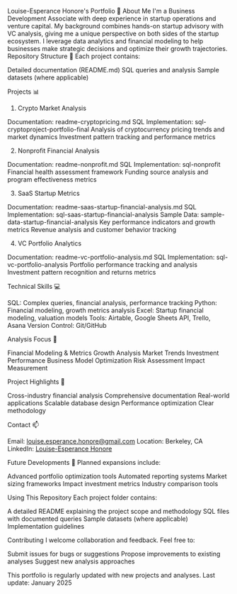 Louise-Esperance Honore's Portfolio 👋
About Me
I'm a Business Development Associate with deep experience in startup operations and venture capital. My background combines hands-on startup advisory with VC analysis, giving me a unique perspective on both sides of the startup ecosystem. I leverage data analytics and financial modeling to help businesses make strategic decisions and optimize their growth trajectories.
Repository Structure 📁
Each project contains:

Detailed documentation (README.md)
SQL queries and analysis
Sample datasets (where applicable)

Projects 📊
1. Crypto Market Analysis

Documentation: readme-cryptopricing.md
SQL Implementation: sql-cryptoproject-portfolio-final
Analysis of cryptocurrency pricing trends and market dynamics
Investment pattern tracking and performance metrics

2. Nonprofit Financial Analysis

Documentation: readme-nonprofit.md
SQL Implementation: sql-nonprofit
Financial health assessment framework
Funding source analysis and program effectiveness metrics

3. SaaS Startup Metrics

Documentation: readme-saas-startup-financial-analysis.md
SQL Implementation: sql-saas-startup-financial-analysis
Sample Data: sample-data-startup-financial-analysis
Key performance indicators and growth metrics
Revenue analysis and customer behavior tracking

4. VC Portfolio Analytics

Documentation: readme-vc-portfolio-analysis.md
SQL Implementation: sql-vc-portfolio-analysis
Portfolio performance tracking and analysis
Investment pattern recognition and returns metrics

Technical Skills 💻

SQL: Complex queries, financial analysis, performance tracking
Python: Financial modeling, growth metrics analysis
Excel: Startup financial modeling, valuation models
Tools: Airtable, Google Sheets API, Trello, Asana
Version Control: Git/GitHub

Analysis Focus 🎯

Financial Modeling & Metrics
Growth Analysis
Market Trends
Investment Performance
Business Model Optimization
Risk Assessment
Impact Measurement

Project Highlights 🌟

Cross-industry financial analysis
Comprehensive documentation
Real-world applications
Scalable database design
Performance optimization
Clear methodology

Contact 📫

Email: louise.esperance.honore@gmail.com
Location: Berkeley, CA
LinkedIn: [Louise-Esperance Honore](https://www.linkedin.com/in/l-e-honore/)

Future Developments 🚀
Planned expansions include:

Advanced portfolio optimization tools
Automated reporting systems
Market sizing frameworks
Impact investment metrics
Industry comparison tools

Using This Repository
Each project folder contains:

A detailed README explaining the project scope and methodology
SQL files with documented queries
Sample datasets (where applicable)
Implementation guidelines

Contributing
I welcome collaboration and feedback. Feel free to:

Submit issues for bugs or suggestions
Propose improvements to existing analyses
Suggest new analysis approaches


This portfolio is regularly updated with new projects and analyses. Last update: January 2025
